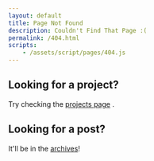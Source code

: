 ```yaml
---
layout: default
title: Page Not Found
description: Couldn't Find That Page :(
permalink: /404.html
scripts:
    - /assets/script/pages/404.js
---
```


## Looking for a project?
Try checking the [projects page](/projects) <span id="js-project-url"></span>.

## Looking for a post?
It'll be in the [archives](/blog/archive/)!